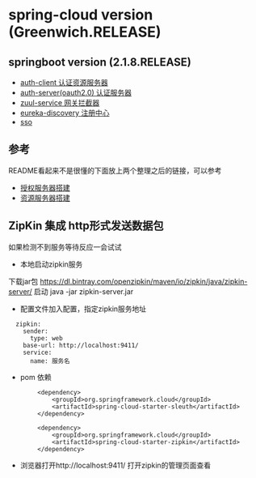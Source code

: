 # spring-cloud version (Greenwich.RELEASE)
## springboot version (2.1.8.RELEASE)

* [auth-client 认证资源服务器](https://github.com/TianPuJun/spring-cloud-init/tree/master/tz-spring-cloud-auth-client)
* [auth-server(oauth2.0) 认证服务器](https://github.com/TianPuJun/spring-cloud-init/tree/master/tz-spring-cloud-auth-server)
* [zuul-service 网关拦截器](https://github.com/TianPuJun/spring-cloud-init/tree/master/tz-spring-cloud-zuul)
* [eureka-discovery 注册中心](https://github.com/TianPuJun/spring-cloud-init/tree/master/tz-spring-cloud-discovery)
* [sso](https://github.com/TianPuJun/spring-cloud-init/tree/master/tz-spring-cloud-sso)

## 参考
README看起来不是很懂的下面放上两个整理之后的链接，可以参考
* [授权服务器搭建](https://mp.weixin.qq.com/s/2KwHxuJtcIjJe_piP1Ve4w)
* [资源服务器搭建](https://mp.weixin.qq.com/s/PfC4H5Sc0QtQgcRVgIsVwg)

## ZipKin 集成 http形式发送数据包

 如果检测不到服务等待反应一会试试
* 本地启动zipkin服务

下载jar包 https://dl.bintray.com/openzipkin/maven/io/zipkin/java/zipkin-server/
启动 java -jar zipkin-server.jar

* 配置文件加入配置，指定zipkin服务地址

```text
  zipkin:
    sender:
      type: web
    base-url: http://localhost:9411/
    service:
      name: 服务名
```
* pom 依赖

```text
        <dependency>
            <groupId>org.springframework.cloud</groupId>
            <artifactId>spring-cloud-starter-sleuth</artifactId>
        </dependency>

        <dependency>
            <groupId>org.springframework.cloud</groupId>
            <artifactId>spring-cloud-starter-zipkin</artifactId>
        </dependency>
```
* 浏览器打开http://localhost:9411/ 打开zipkin的管理页面查看
